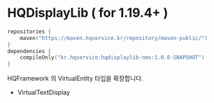# HQDisplayLib ( for 1.19.4+ )

```kotlin
repositories {
    maven("https://maven.hqservice.kr/repository/maven-public/")
}
dependencies {
    compileOnly("kr.hqservice:hqdisplaylib-nms:1.0.0-SNAPSHOT")
}
```

HQFramework 의 VirtualEntity 타입을 확장합니다.

 - VirtualTextDisplay
